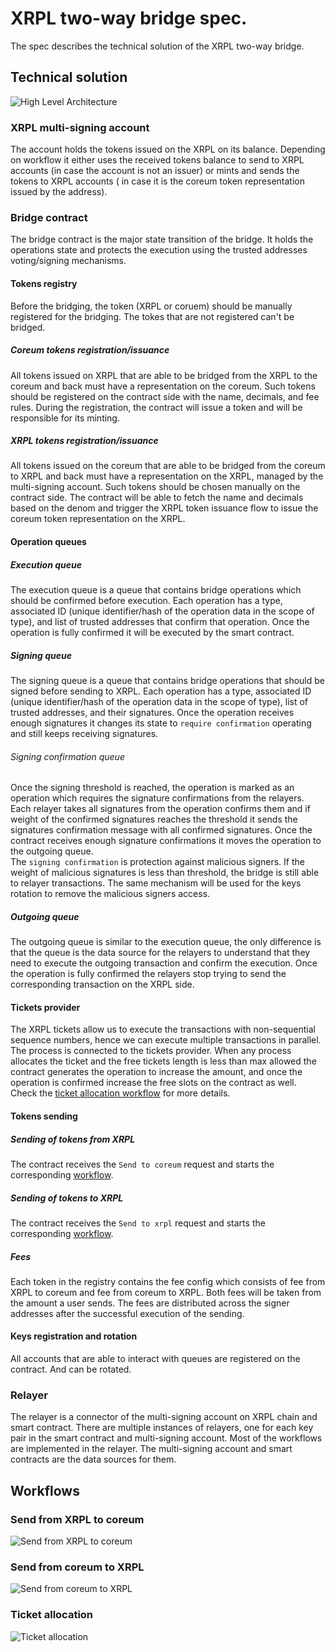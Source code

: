 # XRPL two-way bridge spec.

The spec describes the technical solution of the XRPL two-way bridge.

## Technical solution

![High Level Architecture](./img/hl-arch.png)

### XRPL multi-signing account

The account holds the tokens issued on the XRPL on its balance. Depending on workflow it either uses the received tokens
balance to send to XRPL accounts (in case the account is not an issuer) or mints and sends the tokens to XRPL accounts (
in case it is the coreum token representation issued by the address).

### Bridge contract

The bridge contract is the major state transition of the bridge. It holds the operations state and protects the
execution using the trusted addresses voting/signing mechanisms.

#### Tokens registry

Before the bridging, the token (XRPL or coruem) should be manually registered for the bridging. The tokes that are not
registered can't be bridged.

##### Coreum tokens registration/issuance

All tokens issued on XRPL that are able to be bridged from the XRPL to the coreum and back must have a representation on
the coreum. Such tokens should be registered on the contract side with the name, decimals, and fee rules. During the
registration, the contract will issue a token and will be responsible for its minting.

##### XRPL tokens registration/issuance

All tokens issued on the coreum that are able to be bridged from the coreum to XRPL and back must have a representation
on the XRPL, managed by the multi-signing account. Such tokens should be chosen manually on the contract side. The
contract will be able to fetch the name and decimals based on the denom and trigger the XRPL token issuance flow to
issue the coreum token representation on the XRPL.

#### Operation queues

##### Execution queue

The execution queue is a queue that contains bridge operations which should be confirmed before execution. Each
operation has a type, associated ID (unique identifier/hash of the operation data in the scope of type), and list of
trusted addresses that confirm that operation. Once the operation is fully confirmed it will be executed by the smart
contract.

##### Signing queue

The signing queue is a queue that contains bridge operations that should be signed before sending to XRPL. Each
operation has a type, associated ID (unique identifier/hash of the operation data in the scope of type), list of trusted
addresses, and their signatures. Once the operation receives enough signatures it changes its state to `require confirmation`
operating and still keeps receiving signatures.

###### Signing confirmation queue

Once the signing threshold is reached, the operation is marked as an operation which requires the signature
confirmations from the relayers. Each relayer takes all signatures from the operation confirms them and if weight of the
confirmed signatures reaches the threshold it sends the signatures confirmation message with all confirmed signatures.
Once the contract receives enough signature confirmations it moves the operation to the outgoing queue.  
The `signing confirmation` is protection against malicious signers. If the weight of malicious signatures is less than
threshold, the bridge is still able to relayer transactions. The same mechanism will be used for the keys rotation to
remove the malicious signers access.

##### Outgoing queue

The outgoing queue is similar to the execution queue, the only difference is that the queue is the data source for the
relayers to understand that they need to execute the outgoing transaction and confirm the execution. Once the operation
is fully confirmed the relayers stop trying to send the corresponding transaction on the XRPL side.

#### Tickets provider

The XRPL tickets allow us to execute the transactions with non-sequential sequence numbers, hence we can execute
multiple transactions in parallel. The process is connected to the tickets provider. When any process
allocates the ticket and the free tickets length is less than max allowed the contract generates the operation
to increase the amount, and once the operation is confirmed increase the free slots on the contract as well. Check the
[ticket allocation workflow](#ticket-allocation) for more details.

#### Tokens sending

##### Sending of tokens from XRPL

The contract receives the `Send to coreum` request and starts the corresponding [workflow](#send-from-xrpl-to-coreum).

##### Sending of tokens to XRPL

The contract receives the `Send to xrpl` request and starts the corresponding [workflow](#send-from-coreum-to-xrpl).

##### Fees

Each token in the registry contains the fee config which consists of fee from XRPL to coreum and fee from coreum to
XRPL. Both fees will be taken from the amount a user sends. The fees are distributed across the signer addresses after
the successful execution of the sending.

#### Keys registration and rotation

All accounts that are able to interact with queues are registered on the contract. And can be rotated.

### Relayer

The relayer is a connector of the multi-signing account on XRPL chain and smart contract. There are multiple instances
of relayers, one for each key pair in the smart contract and multi-signing account. Most of the workflows are
implemented in the relayer. The multi-signing account and smart contracts are the data sources for them.

## Workflows

<!-- Source: https://drive.google.com/file/d/1wo-tO72N9Iww-iASw0DEk3NgA9-XQ93g/view -->

### Send from XRPL to coreum

![Send from XRPL to coreum](./img/send-from-XRPL-to-coreum.png)

### Send from coreum to XRPL

![Send from coreum to XRPL ](./img/send-from-coreum-to-XRPL.png)

### Ticket allocation

![Ticket allocation](./img/ticket-allocation.png)








